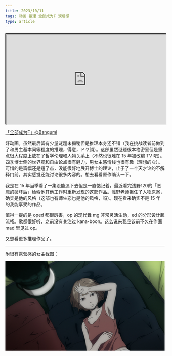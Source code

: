 ```yaml
---
title: 2023/10/11
tags: 动画 推理 全部成为F 观后感
type: article
---
```


<div style="position: relative; width: 100%;
    padding-top: calc(100% * 720 / 1280);
    border: 2px black solid;">
    <iframe src="https://bgm.tv/subject/118783" seamless 
    style="position: absolute; width: 100%; height: 100%; top: 0;">
    </iframe>
</div>

[「全部成为F」@Bangumi](https://bgm.tv/subject/118783)

好动画。虽然最后留有少量谜题未揭秘但是推理本身还不错（我在挑战读者前做到了和男主基本同等程度的推理，得意，ドヤ顔）。这部虽然谜题很本格密室但是重点很大程度上放在了哲学伦理和人物关系上（不然也很难在 15 年被改编 TV 吧）。四季博士侧的世界观和自由论点很有魅力，男女主感情线也很有趣（理想的な）。可惜的是篇幅还是短了点，没能很好地展开博士的理论，止于了一个天才论的不解释门前。其实感觉还能讨论很多内容的。想去看看原作确认一下。

我是在 15 年当季看了一集没能追下去但是一直惦记着，最近看完浅野120的「恶魔的破坏后」检索他其他工作时重新发现的这部作品。浅野老师担任了人物原案，确实是他的风格（这部也有师生恋也是他的风格，吗）。现在看来确实不是 15 年的我能享受的作品。

值得一提的是 oped 都很厉害，op 的现代舞 mg 非常灵活生动，ed 的分形设计超流畅。歌都很好听，之前没有关注过 kana-boon。这么说来我应该前不久在作画 mad 里见过 op。

又想看更多推理作品了。

---

附很有露营感的女主截图：

![moe](/assets/images/talks/2023-11-20-talk/moe.jpg)